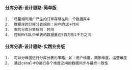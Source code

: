 #### 分库分表-设计思路-简单版
```
1.  尽量相同用户产生的订单存储在同一个数据库中  
2.  数据库的分库分表规则：用户的ID+时间
3.  表的分库分表规则：时间
4.  控制MYSQL中单表的数据量在5百万到1千万之间
```
#### 分库分表-设计思路-实践业务版
```
1.  可以分维度进行分库分表的策略，如：用户维度，商家维度，运营维度
2.  通过canal+MQ进行各个维度之间的数据同步与最终一致性
```
